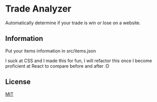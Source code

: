 # Trade Analyzer

Automatically determine if your trade is win or lose on a website.

## Information
Put your items information in src/items.json

I suck at CSS and I made this for fun, I will refactor this once I become proficient at React to compare before and after :D

## License

[MIT](https://choosealicense.com/licenses/mit/)


